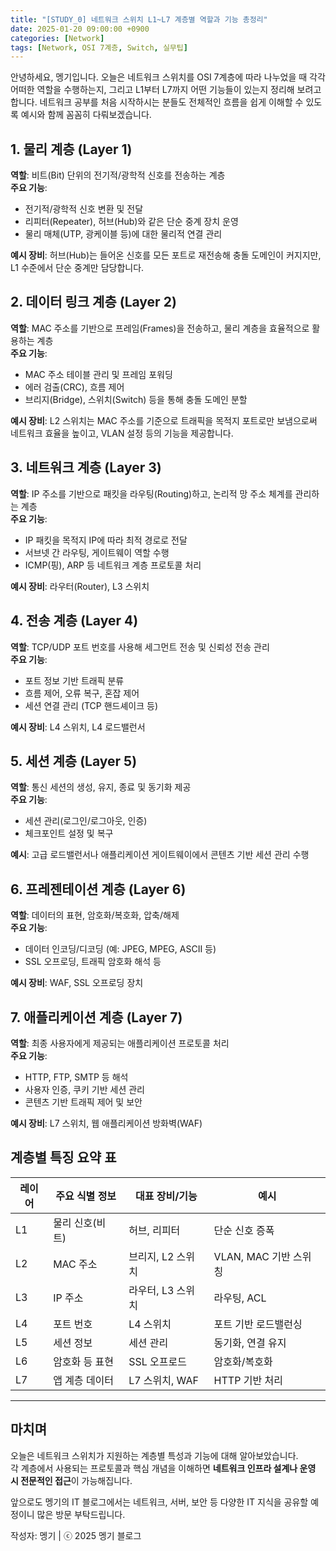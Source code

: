 ```yaml
---
title: "[STUDY_0] 네트워크 스위치 L1~L7 계층별 역할과 기능 총정리"
date: 2025-01-20 09:00:00 +0900
categories: [Network]
tags: [Network, OSI 7계층, Switch, 실무팁]
---
```


안녕하세요, 멩기입니다. 오늘은 네트워크 스위치를 OSI 7계층에 따라 나누었을 때 각각 어떠한 역할을 수행하는지, 그리고 L1부터 L7까지 어떤 기능들이 있는지 정리해 보려고 합니다. 네트워크 공부를 처음 시작하시는 분들도 전체적인 흐름을 쉽게 이해할 수 있도록 예시와 함께 꼼꼼히 다뤄보겠습니다.

## 1. 물리 계층 (Layer 1)

**역할**: 비트(Bit) 단위의 전기적/광학적 신호를 전송하는 계층  
**주요 기능**:
- 전기적/광학적 신호 변환 및 전달
- 리피터(Repeater), 허브(Hub)와 같은 단순 중계 장치 운영
- 물리 매체(UTP, 광케이블 등)에 대한 물리적 연결 관리

**예시 장비**: 허브(Hub)는 들어온 신호를 모든 포트로 재전송해 충돌 도메인이 커지지만, L1 수준에서 단순 중계만 담당합니다.

## 2. 데이터 링크 계층 (Layer 2)

**역할**: MAC 주소를 기반으로 프레임(Frames)을 전송하고, 물리 계층을 효율적으로 활용하는 계층  
**주요 기능**:
- MAC 주소 테이블 관리 및 프레임 포워딩
- 에러 검출(CRC), 흐름 제어
- 브리지(Bridge), 스위치(Switch) 등을 통해 충돌 도메인 분할

**예시 장비**: L2 스위치는 MAC 주소를 기준으로 트래픽을 목적지 포트로만 보냄으로써 네트워크 효율을 높이고, VLAN 설정 등의 기능을 제공합니다.

## 3. 네트워크 계층 (Layer 3)

**역할**: IP 주소를 기반으로 패킷을 라우팅(Routing)하고, 논리적 망 주소 체계를 관리하는 계층  
**주요 기능**:
- IP 패킷을 목적지 IP에 따라 최적 경로로 전달
- 서브넷 간 라우팅, 게이트웨이 역할 수행
- ICMP(핑), ARP 등 네트워크 계층 프로토콜 처리

**예시 장비**: 라우터(Router), L3 스위치

## 4. 전송 계층 (Layer 4)

**역할**: TCP/UDP 포트 번호를 사용해 세그먼트 전송 및 신뢰성 전송 관리  
**주요 기능**:
- 포트 정보 기반 트래픽 분류
- 흐름 제어, 오류 복구, 혼잡 제어
- 세션 연결 관리 (TCP 핸드셰이크 등)

**예시 장비**: L4 스위치, L4 로드밸런서

## 5. 세션 계층 (Layer 5)

**역할**: 통신 세션의 생성, 유지, 종료 및 동기화 제공  
**주요 기능**:
- 세션 관리(로그인/로그아웃, 인증)
- 체크포인트 설정 및 복구

**예시**: 고급 로드밸런서나 애플리케이션 게이트웨이에서 콘텐츠 기반 세션 관리 수행

## 6. 프레젠테이션 계층 (Layer 6)

**역할**: 데이터의 표현, 암호화/복호화, 압축/해제  
**주요 기능**:
- 데이터 인코딩/디코딩 (예: JPEG, MPEG, ASCII 등)
- SSL 오프로딩, 트래픽 암호화 해석 등

**예시 장비**: WAF, SSL 오프로딩 장치

## 7. 애플리케이션 계층 (Layer 7)

**역할**: 최종 사용자에게 제공되는 애플리케이션 프로토콜 처리  
**주요 기능**:
- HTTP, FTP, SMTP 등 해석
- 사용자 인증, 쿠키 기반 세션 관리
- 콘텐츠 기반 트래픽 제어 및 보안

**예시 장비**: L7 스위치, 웹 애플리케이션 방화벽(WAF)

## 계층별 특징 요약 표

| 레이어 | 주요 식별 정보 | 대표 장비/기능 | 예시 |
|--------|----------------|----------------|------|
| L1 | 물리 신호(비트) | 허브, 리피터 | 단순 신호 증폭 |
| L2 | MAC 주소 | 브리지, L2 스위치 | VLAN, MAC 기반 스위칭 |
| L3 | IP 주소 | 라우터, L3 스위치 | 라우팅, ACL |
| L4 | 포트 번호 | L4 스위치 | 포트 기반 로드밸런싱 |
| L5 | 세션 정보 | 세션 관리 | 동기화, 연결 유지 |
| L6 | 암호화 등 표현 | SSL 오프로드 | 암호화/복호화 |
| L7 | 앱 계층 데이터 | L7 스위치, WAF | HTTP 기반 처리 |

---

## 마치며

오늘은 네트워크 스위치가 지원하는 계층별 특성과 기능에 대해 알아보았습니다.  
각 계층에서 사용되는 프로토콜과 핵심 개념을 이해하면 **네트워크 인프라 설계나 운영 시 전문적인 접근**이 가능해집니다.

앞으로도 멩기의 IT 블로그에서는 네트워크, 서버, 보안 등 다양한 IT 지식을 공유할 예정이니 많은 방문 부탁드립니다.

작성자: 멩기 | ⓒ 2025 멩기 블로그
